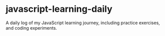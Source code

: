 # javascript-learning-daily
A daily log of my JavaScript learning journey, including practice exercises, and coding experiments.
